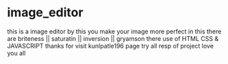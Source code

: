 # image_editor
this is a image editor by this you make your image more perfect
in this there are briteness || saturatin || inversion || gryamson
there use of HTML CSS & JAVASCRIPT
thanks for visit kunlpatle196 page 
try all resp of project
love you all 
